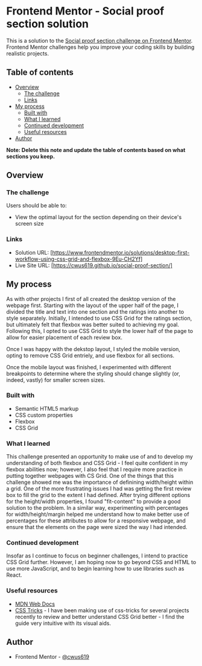 # Frontend Mentor - Social proof section solution

This is a solution to the [Social proof section challenge on Frontend Mentor](https://www.frontendmentor.io/challenges/social-proof-section-6e0qTv_bA). Frontend Mentor challenges help you improve your coding skills by building realistic projects. 

## Table of contents

- [Overview](#overview)
  - [The challenge](#the-challenge)
  - [Links](#links)
- [My process](#my-process)
  - [Built with](#built-with)
  - [What I learned](#what-i-learned)
  - [Continued development](#continued-development)
  - [Useful resources](#useful-resources)
- [Author](#author)


**Note: Delete this note and update the table of contents based on what sections you keep.**

## Overview

### The challenge

Users should be able to:

- View the optimal layout for the section depending on their device's screen size

### Links

- Solution URL: [https://www.frontendmentor.io/solutions/desktop-first-workflow-using-css-grid-and-flexbox-9Eu-CH2Yf]
- Live Site URL: [https://cwus619.github.io/social-proof-section/]

## My process

As with other projects I first of all created the desktop version of the webpage first.
Starting with the layout of the upper half of the page, I divided the title and text into one section and the ratings into another to style separately. Initially, I intended to use CSS Grid for the ratings section, but ultimately felt that flexbox was better suited to achieving my goal.
Following this, I opted to use CSS Grid to style the lower half of the page to allow for easier placement of each review box.

Once I was happy with the dekstop layout, I styled the mobile version, opting to remove CSS Grid entriely, and use flexbox for all sections.

Once the mobile layout was finished, I experimented with different breakpoints to determine where the styling should change slightly (or, indeed, vastly) for smaller screen sizes.

### Built with

- Semantic HTML5 markup
- CSS custom properties
- Flexbox
- CSS Grid

### What I learned

This challenge presented an opportunity to make use of and to develop my understanding of both flexbox and CSS Grid - I feel quite confident in my flexbox abilities now; however, I also feel that I require more practice in putting together webpages with CS Grid.
One of the things that this challenge showed me was the importance of definining width/height within a grid. One of the more frustrating issues I had was getting the first review box to fill the grid to the extent I had defined. After trying different options for the height/width properties, I found "fit-content" to provide a good solution to the problem.
In a similar way, experimenting with percentages for width/height/margin helped me understand how to make better use of percentages for these attributes to allow for a responsive webpage, and ensure that the elements on the page were sized the way I had intended.

### Continued development

Insofar as I continue to focus on beginner challenges, I intend to practice CSS Grid further. However, I am hoping now to go beyond CSS and HTML to use more JavaScript, and to begin learning how to use libraries such as React.

### Useful resources

- [MDN Web Docs](https://developer.mozilla.org/en-US/docs/Web/CSS/)
- [CSS Tricks](https://css-tricks.com/snippets/css/complete-guide-grid/) - I have been making use of css-tricks for several projects recently to review and better understand CSS Grid better - I find the guide very intuitive with its visual aids.

## Author

- Frontend Mentor - [@cwus619](https://www.frontendmentor.io/profile/cwus619)
